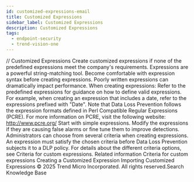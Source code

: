 ```yaml
---
id: customized-expressions-email
title: Customized Expressions
sidebar_label: Customized Expressions
description: Customized Expressions
tags:
  - endpoint-security
  - trend-vision-one
---
```


/*<![CDATA[*/ $('#title').html($('meta[name=map-description]').attr('content')); /*]]>*/ Customized Expressions Create customized expressions if none of the predefined expressions meet the company's requirements. Expressions are a powerful string-matching tool. Become comfortable with expression syntax before creating expressions. Poorly written expressions can dramatically impact performance. When creating expressions: Refer to the predefined expressions for guidance on how to define valid expressions. For example, when creating an expression that includes a date, refer to the expressions prefixed with "Date". Note that Data Loss Prevention follows the expression formats defined in Perl Compatible Regular Expressions (PCRE). For more information on PCRE, visit the following website: http://www.pcre.org/ Start with simple expressions. Modify the expressions if they are causing false alarms or fine tune them to improve detections. Administrators can choose from several criteria when creating expressions. An expression must satisfy the chosen criteria before Data Loss Prevention subjects it to a DLP policy. For details about the different criteria options, see Criteria for custom expressions. Related information Criteria for custom expressions Creating a Customized Expression Importing Customized Expressions © 2025 Trend Micro Incorporated. All rights reserved.Search Knowledge Base